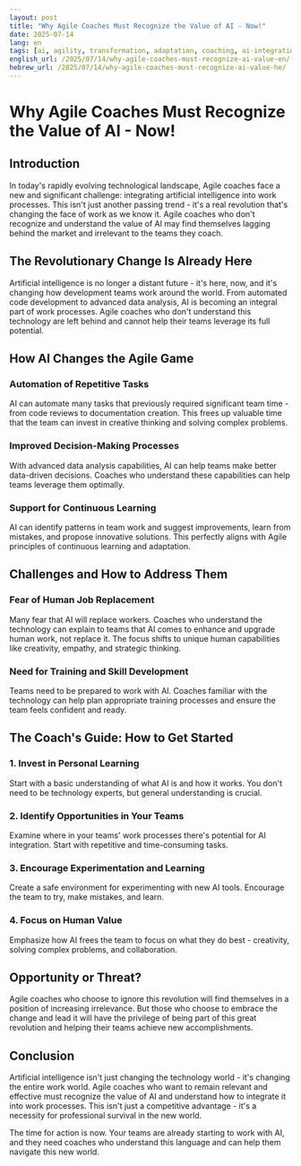 ```yaml
---
layout: post
title: "Why Agile Coaches Must Recognize the Value of AI - Now!"
date: 2025-07-14
lang: en
tags: [ai, agility, transformation, adaptation, coaching, ai-integration, skill-development]
english_url: /2025/07/14/why-agile-coaches-must-recognize-ai-value-en/
hebrew_url: /2025/07/14/why-agile-coaches-must-recognize-ai-value-he/
---
```


# Why Agile Coaches Must Recognize the Value of AI - Now!

## Introduction

In today's rapidly evolving technological landscape, Agile coaches face a new and significant challenge: integrating artificial intelligence into work processes. This isn't just another passing trend - it's a real revolution that's changing the face of work as we know it. Agile coaches who don't recognize and understand the value of AI may find themselves lagging behind the market and irrelevant to the teams they coach.

## The Revolutionary Change Is Already Here

Artificial intelligence is no longer a distant future - it's here, now, and it's changing how development teams work around the world. From automated code development to advanced data analysis, AI is becoming an integral part of work processes. Agile coaches who don't understand this technology are left behind and cannot help their teams leverage its full potential.

## How AI Changes the Agile Game

### Automation of Repetitive Tasks
AI can automate many tasks that previously required significant team time - from code reviews to documentation creation. This frees up valuable time that the team can invest in creative thinking and solving complex problems.

### Improved Decision-Making Processes
With advanced data analysis capabilities, AI can help teams make better data-driven decisions. Coaches who understand these capabilities can help teams leverage them optimally.

### Support for Continuous Learning
AI can identify patterns in team work and suggest improvements, learn from mistakes, and propose innovative solutions. This perfectly aligns with Agile principles of continuous learning and adaptation.

## Challenges and How to Address Them

### Fear of Human Job Replacement
Many fear that AI will replace workers. Coaches who understand the technology can explain to teams that AI comes to enhance and upgrade human work, not replace it. The focus shifts to unique human capabilities like creativity, empathy, and strategic thinking.

### Need for Training and Skill Development
Teams need to be prepared to work with AI. Coaches familiar with the technology can help plan appropriate training processes and ensure the team feels confident and ready.

## The Coach's Guide: How to Get Started

### 1. Invest in Personal Learning
Start with a basic understanding of what AI is and how it works. You don't need to be technology experts, but general understanding is crucial.

### 2. Identify Opportunities in Your Teams
Examine where in your teams' work processes there's potential for AI integration. Start with repetitive and time-consuming tasks.

### 3. Encourage Experimentation and Learning
Create a safe environment for experimenting with new AI tools. Encourage the team to try, make mistakes, and learn.

### 4. Focus on Human Value
Emphasize how AI frees the team to focus on what they do best - creativity, solving complex problems, and collaboration.

## Opportunity or Threat?

Agile coaches who choose to ignore this revolution will find themselves in a position of increasing irrelevance. But those who choose to embrace the change and lead it will have the privilege of being part of this great revolution and helping their teams achieve new accomplishments.

## Conclusion

Artificial intelligence isn't just changing the technology world - it's changing the entire work world. Agile coaches who want to remain relevant and effective must recognize the value of AI and understand how to integrate it into work processes. This isn't just a competitive advantage - it's a necessity for professional survival in the new world.

The time for action is now. Your teams are already starting to work with AI, and they need coaches who understand this language and can help them navigate this new world.